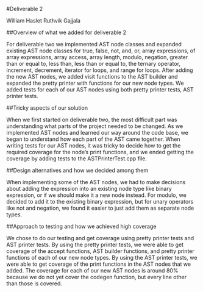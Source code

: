 #Deliverable 2

William Haslet
Ruthvik Gajjala

##Overview of what we added for deliverable 2

For deliverable two we implemented AST node classes and expanded existing AST node classes for true, false, not, and, or, array expressions, of array expressions, array access, array length, modulo, negation, greater than or equal to, less than, less than or equal to, the ternary operator, increment, decrement, iterator for loops, and range for loops. After adding the new AST nodes, we added visit functions to the AST builder and expanded the pretty printer with functions for our new node types. We added tests for each of our AST nodes using both pretty printer tests, AST printer tests.

##Tricky aspects of our solution

When we first started on deliverable two, the most difficult part was understanding what parts of the project needed to be changed. As we implemented AST nodes and learned our way around the code base, we began to understand how each part of the AST came together. When writing tests for our AST nodes, it was tricky to decide how to get the required coverage for the node’s print functions, and we ended getting the coverage by adding tests to the ASTPrinterTest.cpp file.

##Design alternatives and how we decided among them

When implementing some of the AST nodes, we had to make decisions about adding the expression into an existing node type like binary expression, or if we should make it a new node instead. For modulo, we decided to add it to the existing binary expression, but for unary operators like not and negation, we found it easier to just add them as separate node types.

##Approach to testing and how we achieved high coverage

We chose to do our testing and get coverage using pretty printer tests and AST printer tests. By using the pretty printer tests, we were able to get coverage of the accept functions, AST builder functions, and pretty printer functions of each of our new node types. By using the AST printer tests, we were able to get coverage of the print functions in the AST nodes that we added. The coverage for each of our new AST nodes is around 80% because we do not yet cover the codegen function, but every line other than those is covered.
